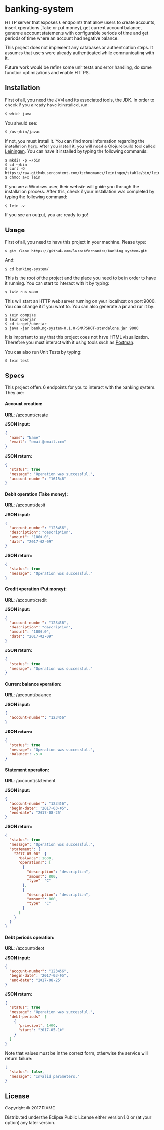 # banking-system

HTTP server that exposes 6 endpoints that allow users to create accounts, insert operations (Take or put money), get current account balance, generate account statements with configurable periods of time and get periods of time where an account had negative balance.

This project does not implement any databases or authentication steps. It assumes that users were already authenticated while communicating with it.

Future work would be refine some unit tests and error handling, do some function optimizations and enable HTTPS.

## Installation

First of all, you need the JVM and its associated tools, the JDK. In order to check if you already have it installed, run:

    $ which java

You should see:

    $ /usr/bin/javac

If not, you must install it. You can find more information regarding the installation [here](http://www.oracle.com/technetwork/java/javase/downloads/index.html). After you install it, you will need a Clojure build tool called [Leiningen](https://leiningen.org/). You can have it installed by typing the following commands:

    $ mkdir -p ~/bin
    $ cd ~/bin
    $ curl -O https://raw.githubusercontent.com/technomancy/leiningen/stable/bin/lein
    $ chmod a+x lein

If you are a Windows user, their website will guide you through the installation process. After this, check if your installation was completed by typing the following command:

    $ lein -v

If you see an output, you are ready to go!

## Usage

First of all, you need to have this project in your machine. Please type:

    $ git clone https://github.com/lucasbfernandes/banking-system.git

And:

    $ cd banking-system/

This is the root of the project and the place you need to be in order to have it running. You can start to interact with it by typing:

    $ lein run 9000

This will start an HTTP web server running on your localhost on port 9000. You can change it if you want to. You can also generate a jar and run it by:

    $ lein compile
    $ lein uberjar
    $ cd target/uberjar
    $ java -jar banking-system-0.1.0-SNAPSHOT-standalone.jar 9000

It is important to say that this project does not have HTML visualization. Therefore you must interact with it using tools such as [Postman](https://www.getpostman.com/).

You can also run Unit Tests by typing:

    $ lein test

## Specs

This project offers 6 endpoints for you to interact with the banking system. They are:

#### Account creation:

**URL**: /account/create

**JSON input:**
```json
{
  "name": "Name",
  "email": "email@email.com"
}

```
**JSON return:**
```json
{
  "status": true,
  "message": "Operation was successful.",
  "account-number": "161546"
}
```

#### Debit operation (Take money):

**URL**: /account/debit

**JSON input:**
```json
{
  "account-number": "123456",
  "description": "description",
  "amount": "1000.0",
  "date": "2017-02-09"
}
```
**JSON return:**
```json
{
  "status": true,
  "message": "Operation was successful."
}
```

#### Credit operation (Put money):

**URL**: /account/credit

**JSON input:**
```json
{
  "account-number": "123456",
  "description": "description",
  "amount": "1000.0",
  "date": "2017-02-09"
}
```

**JSON return:**
```json
{
  "status": true,
  "message": "Operation was successful."
}
```

#### Current balance operation:

**URL**: /account/balance

**JSON input:**
```json
{
  "account-number": "123456"
}
```

**JSON return:**
```json
{
  "status": true,
  "message": "Operation was successful.",
  "balance": 75.0
}
```

#### Statement operation:

**URL**: /account/statement

**JSON input:**
```json
{
  "account-number": "123456",
  "begin-date": "2017-03-05",
  "end-date": "2017-08-25"
}
```

**JSON return:**
```json
{
  "status": true,
  "message": "Operation was successful.",
  "statement": {
    "2017-05-08": {
      "balance": 1600,
      "operations": [
        {
          "description": "description",
          "amount": 800,
          "type": "C"
        },
        {
          "description": "description",
          "amount": 800,
          "type": "C"
        }
      ]
    }
  }
}
```

#### Debt periods operation:

**URL**: /account/debt

**JSON input:**
```json
{
  "account-number": "123456",
  "begin-date": "2017-03-05",
  "end-date": "2017-08-25"
}
```

**JSON return:**
```json
{
  "status": true,
  "message": "Operation was successful.",
  "debt-periods": [
    {
      "principal": 1400,
      "start": "2017-05-10"
    }
  ]
}
```

Note that values must be in the correct form, otherwise the service will return failure: 

```json
{
  "status": false,
  "message": "Invalid parameters."
}
```

## License

Copyright © 2017 FIXME

Distributed under the Eclipse Public License either version 1.0 or (at
your option) any later version.
